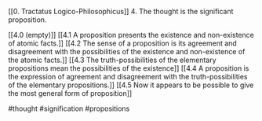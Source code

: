 [[0. Tractatus Logico-Philosophicus]]
4. The thought is the significant proposition. 


[[4.0 (empty)]]
 [[4.1 A proposition presents the existence and non-existence of atomic facts.]]
 [[4.2 The sense of a proposition is its agreement and disagreement with the possibilities of the existence and non-existence of the atomic facts.]]
 [[4.3 The truth-possibilities of the elementary propositions mean the possibilities of the existence]]
 [[4.4 A proposition is the expression of agreement and disagreement with the truth-possibilities of the elementary propositions.]]
[[4.5 Now it appears to be possible to give the most general form of proposition]]

#thought #signification #propositions 